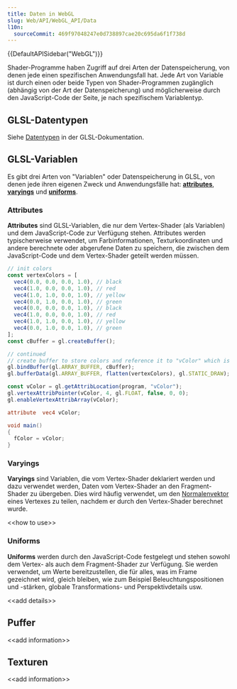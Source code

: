 ```yaml
---
title: Daten in WebGL
slug: Web/API/WebGL_API/Data
l10n:
  sourceCommit: 469f97048247e0d738897cae20c695da6f1f738d
---
```


{{DefaultAPISidebar("WebGL")}}

Shader-Programme haben Zugriff auf drei Arten der Datenspeicherung, von denen jede einen spezifischen Anwendungsfall hat. Jede Art von Variable ist durch einen oder beide Typen von Shader-Programmen zugänglich (abhängig von der Art der Datenspeicherung) und möglicherweise durch den JavaScript-Code der Seite, je nach spezifischem Variablentyp.

## GLSL-Datentypen

Siehe [Datentypen](<https://www.khronos.org/opengl/wiki/Data_Type_(GLSL)>) in der GLSL-Dokumentation.

## GLSL-Variablen

Es gibt drei Arten von "Variablen" oder Datenspeicherung in GLSL, von denen jede ihren eigenen Zweck und Anwendungsfälle hat: **[attributes](#attributes)**, **[varyings](#varyings)** und **[uniforms](#uniforms)**.

### Attributes

**Attributes** sind GLSL-Variablen, die nur dem Vertex-Shader (als Variablen) und dem JavaScript-Code zur Verfügung stehen. Attributes werden typischerweise verwendet, um Farbinformationen, Texturkoordinaten und andere berechnete oder abgerufene Daten zu speichern, die zwischen dem JavaScript-Code und dem Vertex-Shader geteilt werden müssen.

```js
// init colors
const vertexColors = [
  vec4(0.0, 0.0, 0.0, 1.0), // black
  vec4(1.0, 0.0, 0.0, 1.0), // red
  vec4(1.0, 1.0, 0.0, 1.0), // yellow
  vec4(0.0, 1.0, 0.0, 1.0), // green
  vec4(0.0, 0.0, 0.0, 1.0), // black
  vec4(1.0, 0.0, 0.0, 1.0), // red
  vec4(1.0, 1.0, 0.0, 1.0), // yellow
  vec4(0.0, 1.0, 0.0, 1.0), // green
];
const cBuffer = gl.createBuffer();
```

```js
// continued
// create buffer to store colors and reference it to "vColor" which is in GLSL
gl.bindBuffer(gl.ARRAY_BUFFER, cBuffer);
gl.bufferData(gl.ARRAY_BUFFER, flatten(vertexColors), gl.STATIC_DRAW);

const vColor = gl.getAttribLocation(program, "vColor");
gl.vertexAttribPointer(vColor, 4, gl.FLOAT, false, 0, 0);
gl.enableVertexAttribArray(vColor);
```

```glsl
attribute  vec4 vColor;

void main()
{
  fColor = vColor;
}
```

### Varyings

**Varyings** sind Variablen, die vom Vertex-Shader deklariert werden und dazu verwendet werden, Daten vom Vertex-Shader an den Fragment-Shader zu übergeben. Dies wird häufig verwendet, um den [Normalenvektor](<https://en.wikipedia.org/wiki/Normal_(geometry)>) eines Vertexes zu teilen, nachdem er durch den Vertex-Shader berechnet wurde.

<\<how to use>>

### Uniforms

**Uniforms** werden durch den JavaScript-Code festgelegt und stehen sowohl dem Vertex- als auch dem Fragment-Shader zur Verfügung. Sie werden verwendet, um Werte bereitzustellen, die für alles, was im Frame gezeichnet wird, gleich bleiben, wie zum Beispiel Beleuchtungspositionen und -stärken, globale Transformations- und Perspektivdetails usw.

<\<add details>>

## Puffer

<\<add information>>

## Texturen

<\<add information>>

